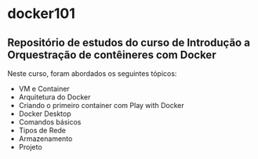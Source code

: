 # docker101

## Repositório de estudos do curso de Introdução a Orquestração de contêineres com Docker

Neste curso, foram abordados os seguintes tópicos:

- VM e Container
- Arquitetura do Docker
- Criando o primeiro container com Play with Docker
- Docker Desktop
- Comandos básicos
- Tipos de Rede
- Armazenamento
- Projeto
